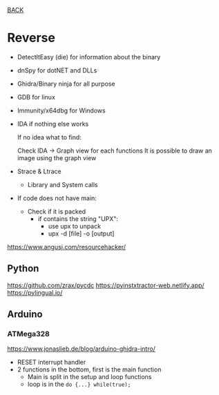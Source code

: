 [BACK](../README.md)
# Reverse

- DetectItEasy (die) for information about the binary
- dnSpy for dotNET and DLLs
- Ghidra/Binary ninja for all purpose
- GDB for linux
- Immunity/x64dbg for Windows
- IDA if nothing else works

    If no idea what to find:

    Check IDA -> Graph view for each functions
    It is possible to draw an image using the graph view

- Strace & Ltrace
  - Library and System calls

- If code does not have main:
  - Check if it is packed
    - if contains the string "UPX":
      - use upx to unpack
      - upx -d [file] -o [output]

https://www.angusj.com/resourcehacker/

## Python
https://github.com/zrax/pycdc
https://pyinstxtractor-web.netlify.app/
https://pylingual.io/

## Arduino 
### ATMega328
https://www.jonaslieb.de/blog/arduino-ghidra-intro/
- RESET interrupt handler
- 2 functions in the bottom, first is the main function
  - Main is split in the setup and loop functions
  - loop is in the `do {...} while(true);`